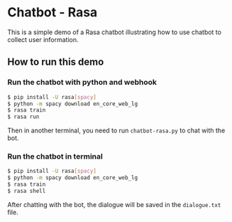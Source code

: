 # Chatbot - Rasa

This is a simple demo of a Rasa chatbot illustrating how to use chatbot to collect user information.

## How to run this demo

### Run the chatbot with python and webhook
```bash
$ pip install -U rasa[spacy]
$ python -m spacy download en_core_web_lg
$ rasa train
$ rasa run
```

Then in another terminal, you need to run `chatbot-rasa.py` to chat with the bot.

### Run the chatbot in terminal
```bash
$ pip install -U rasa[spacy]
$ python -m spacy download en_core_web_lg
$ rasa train
$ rasa shell
```

After chatting with the bot, the dialogue will be saved in the `dialogue.txt` file.

